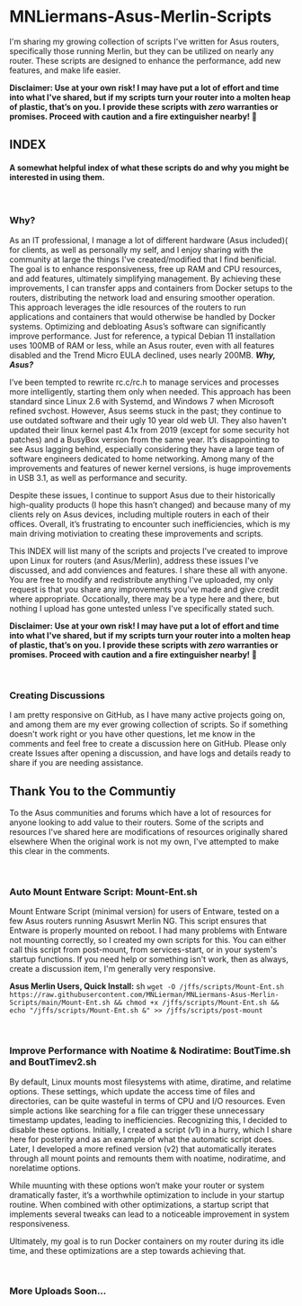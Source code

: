# MNLiermans-Asus-Merlin-Scripts
I'm sharing my growing collection of scripts I've written for Asus routers, specifically those running Merlin, but they can be utilized on nearly any router. These scripts are designed to enhance the performance, add new features, and make life easier.

**Disclaimer: Use at your own risk! I may have put a lot of effort and time into what I've shared, but if my scripts turn your router into a molten heap of plastic, that’s on you. I provide these scripts with _zero_ warranties or promises. Proceed with caution and a fire extinguisher nearby! 🧯** 

## INDEX
#### A somewhat helpful index of what these scripts do and why you might be interested in using them.

<br>

### Why?
As an IT professional, I manage a lot of different hardware (Asus included)( for clients, as well as personally my self, and I enjoy sharing with the community at large the things I've created/modified that I find benificial. The goal is to enhance responsiveness, free up RAM and CPU resources, and add features, ultimately simplifying management. By achieving these improvements, I can transfer apps and containers from Docker setups to the routers, distributing the network load and ensuring smoother operation. This approach leverages the idle resources of the routers to run applications and containers that would otherwise be handled by Docker systems. Optimizing and debloating Asus’s software can significantly improve performance. Just for reference, a typical Debian 11 installation uses 100MB of RAM or less, while an Asus router, even with all features disabled and the Trend Micro EULA declined, uses nearly 200MB.  ***Why, Asus?***

I’ve been tempted to rewrite rc.c/rc.h to manage services and processes more intelligently, starting them only when needed. This approach has been standard since Linux 2.6 with Systemd, and Windows 7 when Microsoft refined svchost. However, Asus seems stuck in the past; they continue to use outdated software and their ugly 10 year old web UI. They also haven't updated their linux kernel past 4.1x from 2019 (except for some security hot patches) and a BusyBox version from the same year. It’s disappointing to see Asus lagging behind, especially considering they have a large team of software engineers dedicated to home networking. Among many of the improvements and features of newer kernel versions, is huge improvements in USB 3.1, as well as performance and security.

Despite these issues, I continue to support Asus due to their historically high-quality products (I hope this hasn’t changed) and because many of my clients rely on Asus devices, including multiple routers in each of their offices. Overall, it’s frustrating to encounter such inefficiencies, which is my main driving motiviation to creating these improvements and scripts.

This INDEX will list many of the scripts and projects I’ve created to improve upon Linux for routers (and Asus/Merlin), address these issues I've discussed, and add conviences and features. I share these all with anyone. You are free to modify and redistribute anything I've uploaded, my only request is that you share any improvements you've made and give credit where appropriate. Occationally, there may be a type here and there, but nothing I upload has gone untested unless I've specifically stated such.

**Disclaimer: Use at your own risk! I may have put a lot of effort and time into what I've shared, but if my scripts turn your router into a molten heap of plastic, that’s on you. I provide these scripts with _zero_ warranties or promises. Proceed with caution and a fire extinguisher nearby! 🧯** 

<br>

### Creating Discussions
I am pretty responsive on GitHub, as I have many active projects going on, and among them are my ever growing collection of scripts. So if something doesn't work right or you have other questions, let me know in the comments and feel free to create a discussion here on GitHub. Please only create Issues after opening a discussion, and have logs and details ready to share if you are needing assistance.

## Thank You to the Communtiy
To the Asus communities and forums which have a lot of resources for anyone looking to add value to their routers. Some of the scripts and resources I've shared here are modifications of resources originally shared elsewhere When the original work is not my own, I've attempted to make this clear in the comments.

<br>

### Auto Mount Entware Script: Mount-Ent.sh
Mount Entware Script (minimal version) for users of Entware, tested on a few Asus routers running Asuswrt Merlin NG. This script ensures that Entware is properly mounted on reboot. I had many problems with Entware not mounting correctly, so I created my own scripts for this. You can either call this script from post-mount, from services-start, or in your system's startup functions. If you need help or something isn't work, then as always, create a discussion item, I'm generally very responsive.

**Asus Merlin Users, Quick Install:** sh ```wget -O /jffs/scripts/Mount-Ent.sh https://raw.githubusercontent.com/MNLierman/MNLiermans-Asus-Merlin-Scripts/main/Mount-Ent.sh && chmod +x /jffs/scripts/Mount-Ent.sh && echo "/jffs/scripts/Mount-Ent.sh &" >> /jffs/scripts/post-mount```

<br>

### Improve Performance with Noatime & Nodiratime: BoutTime.sh and BoutTimev2.sh
By default, Linux mounts most filesystems with atime, diratime, and relatime options. These settings, which update the access time of files and directories, can be quite wasteful in terms of CPU and I/O resources. Even simple actions like searching for a file can trigger these unnecessary timestamp updates, leading to inefficiencies. Recognizing this, I decided to disable these options. Initially, I created a script (v1) in a hurry, which I share here for posterity and as an example of what the automatic script does. Later, I developed a more refined version (v2) that automatically iterates through all mount points and remounts them with noatime, nodiratime, and norelatime options.

While muunting with these options won’t make your router or system dramatically faster, it’s a worthwhile optimization to include in your startup routine. When combined with other optimizations, a startup script that implements several tweaks can lead to a noticeable improvement in system responsiveness.

Ultimately, my goal is to run Docker containers on my router during its idle time, and these optimizations are a step towards achieving that.

<br>

### More Uploads Soon...
 
